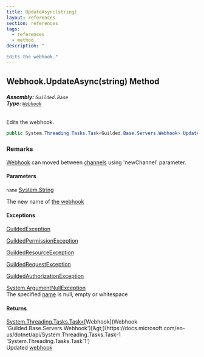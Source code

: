 ```yaml
---
title: UpdateAsync(string)
layout: references
section: references
tags:
  - references
  - method
description: "

Edits the webhook."
---
```


## Webhook.UpdateAsync(string) Method
###### **Assembly:** `Guilded.Base`<br/>**Type:** [`Webhook`](Webhook 'Guilded.Base.Servers.Webhook')

Edits the webhook.

```csharp
public System.Threading.Tasks.Task<Guilded.Base.Servers.Webhook> UpdateAsync(string name);
```

### Remarks
  
[Webhook](Webhook 'Guilded.Base.Servers.Webhook') can moved between [channels](ServerChannel 'Guilded.Base.Servers.ServerChannel') using 'newChannel' parameter.
#### Parameters

<a name='Guilded.Base.Servers.Webhook.UpdateAsync(string).name'></a>

`name` [System.String](https://docs.microsoft.com/en-us/dotnet/api/System.String 'System.String')

The new name of [the webhook](Webhook 'Guilded.Base.Servers.Webhook')

#### Exceptions

[GuildedException](GuildedException 'Guilded.Base.GuildedException')

[GuildedPermissionException](GuildedPermissionException 'Guilded.Base.GuildedPermissionException')

[GuildedResourceException](GuildedResourceException 'Guilded.Base.GuildedResourceException')

[GuildedRequestException](GuildedRequestException 'Guilded.Base.GuildedRequestException')

[GuildedAuthorizationException](GuildedAuthorizationException 'Guilded.Base.GuildedAuthorizationException')

[System.ArgumentNullException](https://docs.microsoft.com/en-us/dotnet/api/System.ArgumentNullException 'System.ArgumentNullException')  
The specified [name](Webhook.UpdateAsync(string)#Guilded.Base.Servers.Webhook.UpdateAsync(string).name 'Guilded.Base.Servers.Webhook.UpdateAsync(string).name') is null, empty or whitespace

#### Returns
[System.Threading.Tasks.Task&lt;](https://docs.microsoft.com/en-us/dotnet/api/System.Threading.Tasks.Task-1 'System.Threading.Tasks.Task`1')[Webhook](Webhook 'Guilded.Base.Servers.Webhook')[&gt;](https://docs.microsoft.com/en-us/dotnet/api/System.Threading.Tasks.Task-1 'System.Threading.Tasks.Task`1')  
Updated [webhook](Webhook 'Guilded.Base.Servers.Webhook')